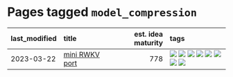 # Pages tagged `model_compression`

|last_modified|title|est. idea maturity|tags
|:---|:---|---:|:---|
|2023-03-22|[mini RWKV port](../rust_rwkv.md)|778|[![](https://img.shields.io/badge/tag-RNN-dd597e)](../tags/RNN.md) [![](https://img.shields.io/badge/tag-completed-4a3565)](../tags/completed.md) [![](https://img.shields.io/badge/tag-experimental-6a156e)](../tags/experimental.md) [![](https://img.shields.io/badge/tag-ggml-e8ae48)](../tags/ggml.md) [![](https://img.shields.io/badge/tag-mobilenet-b5ec2c)](../tags/mobilenet.md) [![](https://img.shields.io/badge/tag-model_compression-f76896)](../tags/model_compression.md) [![](https://img.shields.io/badge/tag-tooling-fda5ff)](../tags/tooling.md) [![](https://img.shields.io/badge/tag-wip-fecb83)](../tags/wip.md)|